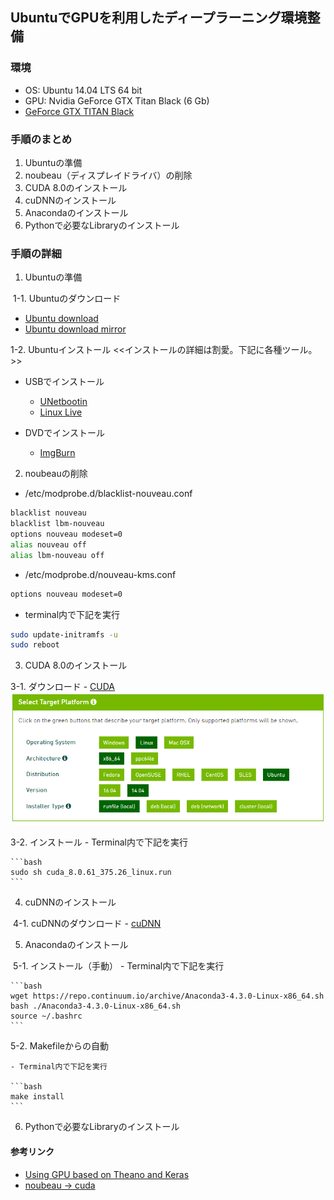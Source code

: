 ## UbuntuでGPUを利用したディープラーニング環境整備
### 環境
 - OS: Ubuntu 14.04 LTS 64 bit
 - GPU: Nvidia GeForce GTX Titan Black (6 Gb)
 - [GeForce GTX TITAN Black](http://www.nvidia.co.jp/object/geforce-gtx-titan-black-jp.html)

### 手順のまとめ
1. Ubuntuの準備
2. noubeau（ディスプレイドライバ）の削除
3. CUDA 8.0のインストール
4. cuDNNのインストール
5. Anacondaのインストール
6. Pythonで必要なLibraryのインストール


### 手順の詳細
1. Ubuntuの準備

  1-1. Ubuntuのダウンロード
  
  - [Ubuntu download](http://releases.ubuntu.com/14.04/)
  - [Ubuntu download mirror](https://mirror.umd.edu/ubuntu-iso/14.04/)

  1-2. Ubuntuインストール <<インストールの詳細は割愛。下記に各種ツール。>>
  - USBでインストール
    - [UNetbootin](https://unetbootin.github.io/)
    - [Linux Live](https://www.linuxliveusb.com/)

   - DVDでインストール
     - [ImgBurn](http://www.imgburn.com/)

2. noubeauの削除
  - /etc/modprobe.d/blacklist-nouveau.conf
  
  ```bash
  blacklist nouveau
  blacklist lbm-nouveau
  options nouveau modeset=0
  alias nouveau off
  alias lbm-nouveau off
  ```
 - /etc/modprobe.d/nouveau-kms.conf
 
  ```bash
  options nouveau modeset=0
  ```
  
 - terminal内で下記を実行
 
  ```bash
  sudo update-initramfs -u
  sudo reboot
  ```



3. CUDA 8.0のインストール

  3-1. ダウンロード
    - [CUDA](https://developer.nvidia.com/cuda-downloads)
    ![ダウンロードするファイル](Select_Platform.png "ダウンロード方法")
    
  3-2. インストール
    - Terminal内で下記を実行
    
    ```bash
    sudo sh cuda_8.0.61_375.26_linux.run
    ```

4. cuDNNのインストール

  4-1. cuDNNのダウンロード
    - [cuDNN](https://developer.nvidia.com/cudnn)


5. Anacondaのインストール

  5-1. インストール（手動）
    - Terminal内で下記を実行
   
    ```bash
    wget https://repo.continuum.io/archive/Anaconda3-4.3.0-Linux-x86_64.sh
    bash ./Anaconda3-4.3.0-Linux-x86_64.sh
    source ~/.bashrc
    ```

  5-2. Makefileからの自動

    - Terminal内で下記を実行

    ```bash
    make install
    ```

6. Pythonで必要なLibraryのインストール



#### 参考リンク
 - [Using GPU based on Theano and Keras](https://guozhilingblog.wordpress.com/2016/05/19/using-gpu-based-on-theano-and-keras/)
 - [noubeau → cuda](http://qiita.com/shinya_ohtani/items/f374ed0dd51737087369)


